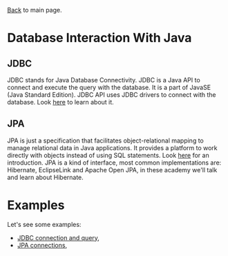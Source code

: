 
[Back](../README.md) to main page.

# Database Interaction With Java

## JDBC

JDBC stands for Java Database Connectivity. JDBC is a Java API to connect and execute the query with the database. It is a part of JavaSE (Java Standard Edition). JDBC API uses JDBC drivers to connect with the database.
Look [here](https://www.javatpoint.com/java-jdbc) to learn about it.

## JPA

JPA is just a specification that facilitates object-relational mapping to manage relational data in Java applications. It provides a platform to work directly with objects instead of using SQL statements.
Look [here](https://www.javatpoint.com/jpa-tutorial) for an introduction.
JPA is a kind of interface, most common implementations are: Hibernate, EclipseLink and Apache Open JPA, in these academy we'll talk and learn about Hibernate.

# Examples

Let's see some examples:

- [JDBC connection and query](src/main/java/TutorialJdbc.java),
- [JPA connections](src/test/java/test/StreamsTest.java),

